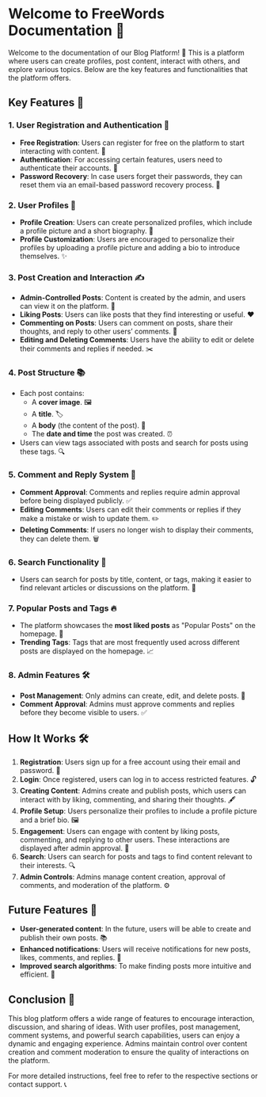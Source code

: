 # Welcome to FreeWords Documentation 📝

Welcome to the documentation of our Blog Platform! 🚀 This is a platform where users can create profiles, post content, interact with others, and explore various topics. Below are the key features and functionalities that the platform offers.

## Key Features 🌟

### 1. **User Registration and Authentication 🔑**
   - **Free Registration**: Users can register for free on the platform to start interacting with content. 🎉
   - **Authentication**: For accessing certain features, users need to authenticate their accounts. 🔐
   - **Password Recovery**: In case users forget their passwords, they can reset them via an email-based password recovery process. 📧

### 2. **User Profiles 👤**
   - **Profile Creation**: Users can create personalized profiles, which include a profile picture and a short biography. 📸
   - **Profile Customization**: Users are encouraged to personalize their profiles by uploading a profile picture and adding a bio to introduce themselves. ✨

### 3. **Post Creation and Interaction ✍️**
   - **Admin-Controlled Posts**: Content is created by the admin, and users can view it on the platform. 📄
   - **Liking Posts**: Users can like posts that they find interesting or useful. ❤️
   - **Commenting on Posts**: Users can comment on posts, share their thoughts, and reply to other users’ comments. 💬
   - **Editing and Deleting Comments**: Users have the ability to edit or delete their comments and replies if needed. ✂️

### 4. **Post Structure 📚**
   - Each post contains:
     - A **cover image**. 🖼️
     - A **title**. 🏷️
     - A **body** (the content of the post). 📝
     - The **date and time** the post was created. ⏰
   - Users can view tags associated with posts and search for posts using these tags. 🔍

### 5. **Comment and Reply System 💬**
   - **Comment Approval**: Comments and replies require admin approval before being displayed publicly. ✅
   - **Editing Comments**: Users can edit their comments or replies if they make a mistake or wish to update them. ✏️
   - **Deleting Comments**: If users no longer wish to display their comments, they can delete them. 🗑️

### 6. **Search Functionality 🔎**
   - Users can search for posts by title, content, or tags, making it easier to find relevant articles or discussions on the platform. 📑

### 7. **Popular Posts and Tags 🔥**
   - The platform showcases the **most liked posts** as "Popular Posts" on the homepage. 🌟
   - **Trending Tags**: Tags that are most frequently used across different posts are displayed on the homepage. 📈

### 8. **Admin Features 🛠️**
   - **Post Management**: Only admins can create, edit, and delete posts. 📝
   - **Comment Approval**: Admins must approve comments and replies before they become visible to users. ✅

## How It Works 🛠️

1. **Registration**: Users sign up for a free account using their email and password. 📨
2. **Login**: Once registered, users can log in to access restricted features. 🔓
3. **Creating Content**: Admins create and publish posts, which users can interact with by liking, commenting, and sharing their thoughts. 🖋️
4. **Profile Setup**: Users personalize their profiles to include a profile picture and a brief bio. 🖼️
5. **Engagement**: Users can engage with content by liking posts, commenting, and replying to other users. These interactions are displayed after admin approval. 💬
6. **Search**: Users can search for posts and tags to find content relevant to their interests. 🔍
7. **Admin Controls**: Admins manage content creation, approval of comments, and moderation of the platform. ⚙️

## Future Features 🔮
- **User-generated content**: In the future, users will be able to create and publish their own posts. 📚
- **Enhanced notifications**: Users will receive notifications for new posts, likes, comments, and replies. 🔔
- **Improved search algorithms**: To make finding posts more intuitive and efficient. 🧠

## Conclusion 🎉
This blog platform offers a wide range of features to encourage interaction, discussion, and sharing of ideas. With user profiles, post management, comment systems, and powerful search capabilities, users can enjoy a dynamic and engaging experience. Admins maintain control over content creation and comment moderation to ensure the quality of interactions on the platform.

For more detailed instructions, feel free to refer to the respective sections or contact support. 📞
